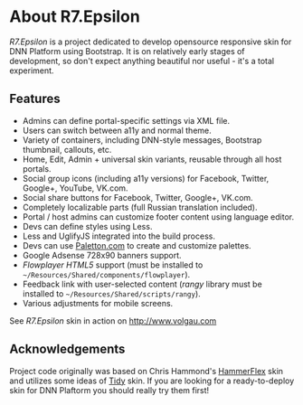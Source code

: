 # About R7.Epsilon

*R7.Epsilon* is a project dedicated to develop opensource responsive skin for DNN Platform using Bootstrap.
It is on relatively early stages of development, so don't expect anything beautiful nor useful -
it's a total experiment.

## Features

- Admins can define portal-specific settings via XML file.
- Users can switch between a11y and normal theme.
- Variety of containers, including DNN-style messages, Bootstrap thumbnail, callouts, etc.
- Home, Edit, Admin + universal skin variants, reusable through all host portals.
- Social group icons (including a11y versions) for Facebook, Twitter, Google+, YouTube, VK.com.
- Social share buttons for Facebook, Twitter, Google+, VK.com.
- Completely localizable parts (full Russian translation included).
- Portal / host admins can customize footer content using language editor.
- Devs can define styles using Less.
- Less and UglifyJS integrated into the build process.
- Devs can use [Paletton.com](http://paletton.com) to create and customize palettes.
- Google Adsense 728x90 banners support.
- *Flowplayer HTML5* support (must be installed to `~/Resources/Shared/components/flowplayer`).
- Feedback link with user-selected content (*rangy* library must be installed to `~/Resources/Shared/scripts/rangy`).
- Various adjustments for mobile screens.

See *R7.Epsilon* skin in action on http://www.volgau.com

## Acknowledgements

Project code originally was based on Chris Hammond's [HammerFlex](https://github.com/ChrisHammond/HammerFlex) skin
and utilizes some ideas of [Tidy](http://tidy.codeplex.com/) skin. If you are looking for a ready-to-deploy skin for DNN Plaftorm
you should really try them first!
